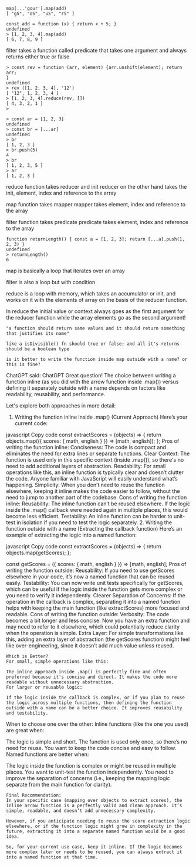 ```
map[...'gour'].map(add)
[ "g5", "o5", "u5", "r5" ]

const add = function (x) { return x + 5; }
undefined
> [1, 2, 3, 4].map(add)
[ 6, 7, 8, 9 ]
```
filter takes a function called predicate that takes one argument and always returns either true or false 
```
> const rev = function (arr, element) {arr.unshift(element); return arr;
}
undefined
> rev ([1, 2, 3, 4], '12')
[ "12", 1, 2, 3, 4 ]
> [1, 2, 3, 4].reduce(rev, [])
[ 4, 3, 2, 1 ]
> 
```
```
> const ar = [1, 2, 3]
undefined
> const br = [...ar]
undefined
> br
[ 1, 2, 3 ]
> br.push(5)
4
> br
[ 1, 2, 3, 5 ]
> ar
[ 1, 2, 3 ]
```
reduce function takes reducer and init
reducer on the other hand takes the init, element, index and reference to the array

map function takes mapper
mapper takes element, index and reference to the array

filter function takes predicate
predicate takes element, index and reference to the array
```
function returnLength() { const a = [1, 2, 3]; return [...a].push(1, 2, 3) }
undefined
> returnLength()
6
```
map is basically a loop that iterates over an array

filter is also a loop but with condition

reduce is a loop with memory, which takes an accumulator or init, and works on it with the elements of array on the basis of the reducer function.

In reduce the initial value or context always goes as the first argument for the reducer function
while the array elements go as the second argument!

```
"a function should return same values and it should return something that justifies its name"

like a isDivisible() fn should true or false; and all it's returns should be a boolean type
```
```
is it better to write the function inside map outside with a name? or this is fine?
```
ChatGPT said:
ChatGPT
Great question! The choice between writing a function inline (as you did with the arrow function inside .map()) versus defining it separately outside with a name depends on factors like readability, reusability, and performance.

Let's explore both approaches in more detail:

1. Writing the function inline inside .map() (Current Approach)
Here’s your current code:

javascript
Copy code
const extractScores = (objects) => {
  return objects.map(({ scores: { math, english } }) => [math, english]);
};
Pros of writing the function inline:
Conciseness: The code is compact and eliminates the need for extra lines or separate functions.
Clear Context: The function is used only in this specific context (inside .map()), so there's no need to add additional layers of abstraction.
Readability: For small operations like this, an inline function is typically clear and doesn’t clutter the code. Anyone familiar with JavaScript will easily understand what’s happening.
Simplicity: When you don’t need to reuse the function elsewhere, keeping it inline makes the code easier to follow, without the need to jump to another part of the codebase.
Cons of writing the function inline:
Reusability: The inline function can’t be reused elsewhere. If the logic inside the .map() callback were needed again in multiple places, this would become less efficient.
Testability: An inline function can be harder to unit-test in isolation if you need to test the logic separately.
2. Writing the function outside with a name (Extracting the callback function)
Here’s an example of extracting the logic into a named function:

javascript
Copy code
const extractScores = (objects) => {
  return objects.map(getScores);
};

const getScores = ({ scores: { math, english } }) => [math, english];
Pros of writing the function outside:
Reusability: If you need to use getScores elsewhere in your code, it’s now a named function that can be reused easily.
Testability: You can now write unit tests specifically for getScores, which can be useful if the logic inside the function gets more complex or you need to verify it independently.
Clearer Separation of Concerns: If the operation in the callback is complex, separating it into a named function helps with keeping the main function (like extractScores) more focused and readable.
Cons of writing the function outside:
Verbosity: The code becomes a bit longer and less concise. Now you have an extra function and may need to refer to it elsewhere, which could potentially reduce clarity when the operation is simple.
Extra Layer: For simple transformations like this, adding an extra layer of abstraction (the getScores function) might feel like over-engineering, since it doesn’t add much value unless reused.
```
Which is Better?
For small, simple operations like this:

The inline approach inside .map() is perfectly fine and often preferred because it's concise and direct. It makes the code more readable without unnecessary abstraction.
For larger or reusable logic:

If the logic inside the callback is complex, or if you plan to reuse the logic across multiple functions, then defining the function outside with a name can be a better choice. It improves reusability and testability.
```
When to choose one over the other:
Inline functions (like the one you used) are great when:

The logic is simple and short.
The function is used only once, so there’s no need for reuse.
You want to keep the code concise and easy to follow.
Named functions are better when:

The logic inside the function is complex or might be reused in multiple places.
You want to unit-test the function independently.
You need to improve the separation of concerns (i.e., keeping the mapping logic separate from the main function for clarity).
```
Final Recommendation:
In your specific case (mapping over objects to extract scores), the inline arrow function is a perfectly valid and clean approach. It’s simple, readable, and doesn’t add unnecessary complexity.

However, if you anticipate needing to reuse the score extraction logic elsewhere, or if the function logic might grow in complexity in the future, extracting it into a separate named function would be a good idea.

So, for your current use case, keep it inline. If the logic becomes more complex later or needs to be reused, you can always extract it into a named function at that time.
```